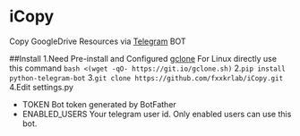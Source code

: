 # iCopy
Copy GoogleDrive Resources via [Telegram](http://telegram.org) BOT

##Install
1.Need Pre-install and Configured [gclone](https://github.com/donwa/gclone)
   For Linux directly use this command
   `bash <(wget -qO- https://git.io/gclone.sh)`
2.`pip install python-telegram-bot`
3.`git clone https://github.com/fxxkrlab/iCopy.git`
4.Edit settings.py
* TOKEN Bot token generated by BotFather
* ENABLED_USERS Your telegram user id. Only enabled users can use this bot.
